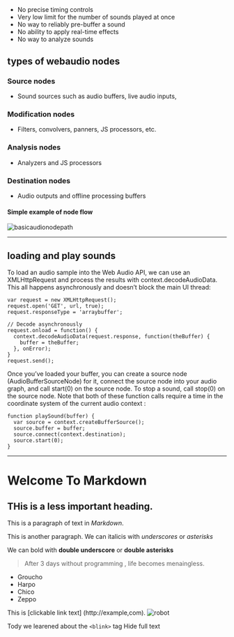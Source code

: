## <audio> html5 tag limitation
- No precise timing controls
- Very low limit for the number of sounds played at once
- No way to reliably pre-buffer a sound
- No ability to apply real-time effects
- No way to analyze sounds

## types of webaudio nodes
### Source nodes
- Sound sources such as audio buffers, live audio inputs, <audio> tags, oscillators, and JS processors

### Modification nodes
- Filters, convolvers, panners, JS processors, etc.

### Analysis nodes
- Analyzers and JS processors

### Destination nodes
- Audio outputs and offline processing buffers

#### Simple example of node flow
![basicaudionodepath](http://orm-chimera-prod.s3.amazonaws.com/1234000001552/images/waap_0103.png)


- - -

## loading and play sounds
To load an audio sample into the Web Audio API, we can use an XMLHttpRequest and process the results with context.decodeAudioData. This all happens asynchronously and doesn’t block the main UI thread:

```
var request = new XMLHttpRequest();
request.open('GET', url, true);
request.responseType = 'arraybuffer';

// Decode asynchronously
request.onload = function() {
  context.decodeAudioData(request.response, function(theBuffer) {
    buffer = theBuffer;
  }, onError);
}
request.send();
```

Once you’ve loaded your buffer, you can create a source node (AudioBufferSourceNode) for it, connect the source node into your audio graph, and call start(0) on the source node. To stop a sound, call stop(0) on the source node. Note that both of these function calls require a time in the coordinate system of the current audio context :

```
function playSound(buffer) {
  var source = context.createBufferSource();
  source.buffer = buffer;
  source.connect(context.destination);
  source.start(0);
}
```











- - -
# Welcome To Markdown
## THis is a less important heading.
This is a paragraph of text in *Markdown*.

This is another paragraph. We can italicis with _underscores_ or *asterisks*

We can bold with __double underscore__ or **double asterisks**

> After 3 days without programming , life becomes menaingless.

- Groucho
- Harpo
- Chico
- Zeppo

This is [clickable link text] (http://example,com).
![robot](http://pocketscientists.com/wp-content/uploads/2012/10/robot1.png)

Tody we learened about the `<blink>` tag
Hide full text

